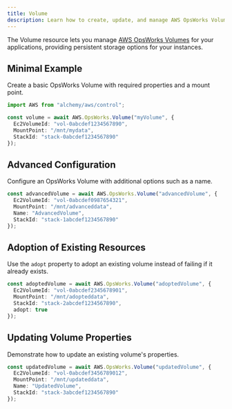 ```yaml
---
title: Volume
description: Learn how to create, update, and manage AWS OpsWorks Volumes using Alchemy Cloud Control.
---
```



The Volume resource lets you manage [AWS OpsWorks Volumes](https://docs.aws.amazon.com/opsworks/latest/userguide/) for your applications, providing persistent storage options for your instances.

## Minimal Example

Create a basic OpsWorks Volume with required properties and a mount point.

```ts
import AWS from "alchemy/aws/control";

const volume = await AWS.OpsWorks.Volume("myVolume", {
  Ec2VolumeId: "vol-0abcdef1234567890",
  MountPoint: "/mnt/mydata",
  StackId: "stack-0abcdef1234567890"
});
```

## Advanced Configuration

Configure an OpsWorks Volume with additional options such as a name.

```ts
const advancedVolume = await AWS.OpsWorks.Volume("advancedVolume", {
  Ec2VolumeId: "vol-0abcdef0987654321",
  MountPoint: "/mnt/advanceddata",
  Name: "AdvancedVolume",
  StackId: "stack-1abcdef1234567890"
});
```

## Adoption of Existing Resources

Use the `adopt` property to adopt an existing volume instead of failing if it already exists.

```ts
const adoptedVolume = await AWS.OpsWorks.Volume("adoptedVolume", {
  Ec2VolumeId: "vol-0abcdef2345678901",
  MountPoint: "/mnt/adopteddata",
  StackId: "stack-2abcdef1234567890",
  adopt: true
});
```

## Updating Volume Properties

Demonstrate how to update an existing volume's properties.

```ts
const updatedVolume = await AWS.OpsWorks.Volume("updatedVolume", {
  Ec2VolumeId: "vol-0abcdef3456789012",
  MountPoint: "/mnt/updateddata",
  Name: "UpdatedVolume",
  StackId: "stack-3abcdef1234567890"
});
```
